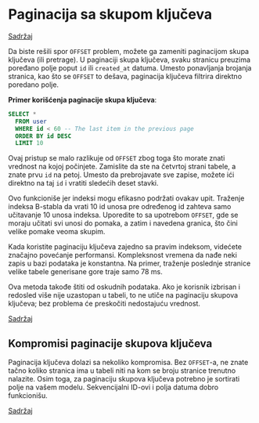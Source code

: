
# Paginacija sa skupom ključeva

[Sadržaj](00_sadrzaj.md)

Da biste rešili spor `OFFSET` problem, možete ga zameniti paginacijom skupa ključeva (ili pretrage). U paginaciji skupa ključeva, svaku stranicu preuzima poređano polje poput `id` ili `created_at` datuma. Umesto ponavljanja brojanja stranica, kao što se `OFFSET` to dešava, paginacija ključeva filtrira direktno poredano polje.

**Primer korišćenja paginacije skupa ključeva**:

```sql
SELECT *
  FROM user
  WHERE id < 60 -- The last item in the previous page
  ORDER BY id DESC
  LIMIT 10
```

Ovaj pristup se malo razlikuje od `OFFSET` zbog toga što morate znati vrednost na kojoj počinjete. Zamislite da ste na četvrtoj strani tabele, a znate prvu `id` na petoj. Umesto da prebrojavate sve zapise, možete ići direktno na taj `id` i vratiti sledećih deset stavki.

Ovo funkcioniše jer indeksi mogu efikasno podržati ovakav upit. Traženje indeksa B-stabla da vrati 10 id unosa pre određenog id zahteva samo učitavanje 10 unosa indeksa. Uporedite to sa upotrebom `OFFSET`, gde se moraju učitati svi unosi do pomaka, a zatim i navedena granica, što čini velike pomake veoma skupim.

Kada koristite paginaciju ključeva zajedno sa pravim indeksom, videćete značajno povećanje performansi. Kompleksnost vremena da nađe neki zapis u bazi podataka je konstantna. Na primer, traženje poslednje stranice velike tabele generisane gore traje samo 78 ms.

Ova metoda takođe štiti od oskudnih podataka. Ako je korisnik izbrisan i redosled više nije uzastopan u tabeli, to ne utiče na paginaciju skupova ključeva; bez problema će preskočiti nedostajuću vrednost.

[Sadržaj](00_sadrzaj.md)

## Kompromisi paginacije skupova ključeva

Paginacija ključeva dolazi sa nekoliko kompromisa. Bez `OFFSET`-a, ne znate tačno koliko stranica ima u tabeli niti na kom se broju stranice trenutno nalazite. Osim toga, za paginaciju skupova ključeva potrebno je sortirati polje na vašem modelu. Sekvencijalni ID-ovi i polja datuma dobro funkcionišu.

[Sadržaj](00_sadrzaj.md)
